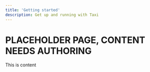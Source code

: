 ```yaml
---
title: 'Getting started'
description: Get up and running with Taxi
---
```

 # PLACEHOLDER PAGE, CONTENT NEEDS AUTHORING

This is content
